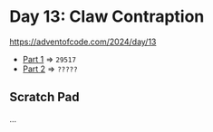 # Day 13: Claw Contraption
https://adventofcode.com/2024/day/13

* [Part 1](./puzzle1.py) => `29517`
* [Part 2](./puzzle2.py) => `?????`


## Scratch Pad
...
